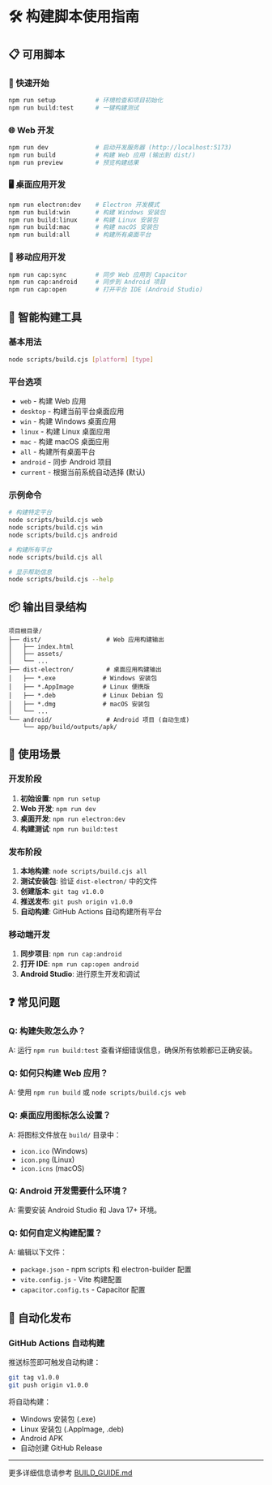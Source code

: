 # 🛠️ 构建脚本使用指南

## 📋 可用脚本

### 🚀 快速开始
```bash
npm run setup           # 环境检查和项目初始化
npm run build:test      # 一键构建测试
```

### 🌐 Web 开发
```bash
npm run dev             # 启动开发服务器 (http://localhost:5173)
npm run build           # 构建 Web 应用 (输出到 dist/)
npm run preview         # 预览构建结果
```

### 🖥️ 桌面应用开发
```bash
npm run electron:dev    # Electron 开发模式
npm run build:win       # 构建 Windows 安装包
npm run build:linux     # 构建 Linux 安装包
npm run build:mac       # 构建 macOS 安装包
npm run build:all       # 构建所有桌面平台
```

### 📱 移动应用开发
```bash
npm run cap:sync        # 同步 Web 应用到 Capacitor
npm run cap:android     # 同步到 Android 项目
npm run cap:open        # 打开平台 IDE (Android Studio)
```

## 🔧 智能构建工具

### 基本用法
```bash
node scripts/build.cjs [platform] [type]
```

### 平台选项
- `web` - 构建 Web 应用
- `desktop` - 构建当前平台桌面应用
- `win` - 构建 Windows 桌面应用
- `linux` - 构建 Linux 桌面应用
- `mac` - 构建 macOS 桌面应用
- `all` - 构建所有桌面平台
- `android` - 同步 Android 项目
- `current` - 根据当前系统自动选择 (默认)

### 示例命令
```bash
# 构建特定平台
node scripts/build.cjs web
node scripts/build.cjs win
node scripts/build.cjs android

# 构建所有平台
node scripts/build.cjs all

# 显示帮助信息
node scripts/build.cjs --help
```

## 📦 输出目录结构

```
项目根目录/
├── dist/                  # Web 应用构建输出
│   ├── index.html
│   ├── assets/
│   └── ...
├── dist-electron/         # 桌面应用构建输出
│   ├── *.exe             # Windows 安装包
│   ├── *.AppImage        # Linux 便携版
│   ├── *.deb             # Linux Debian 包
│   ├── *.dmg             # macOS 安装包
│   └── ...
└── android/               # Android 项目 (自动生成)
    └── app/build/outputs/apk/
```

## 🎯 使用场景

### 开发阶段
1. **初始设置**: `npm run setup`
2. **Web 开发**: `npm run dev`
3. **桌面开发**: `npm run electron:dev`
4. **构建测试**: `npm run build:test`

### 发布阶段
1. **本地构建**: `node scripts/build.cjs all`
2. **测试安装包**: 验证 `dist-electron/` 中的文件
3. **创建版本**: `git tag v1.0.0`
4. **推送发布**: `git push origin v1.0.0`
5. **自动构建**: GitHub Actions 自动构建所有平台

### 移动端开发
1. **同步项目**: `npm run cap:android`
2. **打开 IDE**: `npm run cap:open android`
3. **Android Studio**: 进行原生开发和调试

## ❓ 常见问题

### Q: 构建失败怎么办？
A: 运行 `npm run build:test` 查看详细错误信息，确保所有依赖都已正确安装。

### Q: 如何只构建 Web 应用？
A: 使用 `npm run build` 或 `node scripts/build.cjs web`

### Q: 桌面应用图标怎么设置？
A: 将图标文件放在 `build/` 目录中：
- `icon.ico` (Windows)
- `icon.png` (Linux)
- `icon.icns` (macOS)

### Q: Android 开发需要什么环境？
A: 需要安装 Android Studio 和 Java 17+ 环境。

### Q: 如何自定义构建配置？
A: 编辑以下文件：
- `package.json` - npm scripts 和 electron-builder 配置
- `vite.config.js` - Vite 构建配置
- `capacitor.config.ts` - Capacitor 配置

## 🚀 自动化发布

### GitHub Actions 自动构建
推送标签即可触发自动构建：
```bash
git tag v1.0.0
git push origin v1.0.0
```

将自动构建：
- Windows 安装包 (.exe)
- Linux 安装包 (.AppImage, .deb)
- Android APK
- 自动创建 GitHub Release

---

更多详细信息请参考 [BUILD_GUIDE.md](../BUILD_GUIDE.md)

